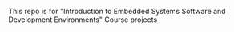 This repo is for "Introduction to Embedded Systems Software and Development Environments" Course projects
